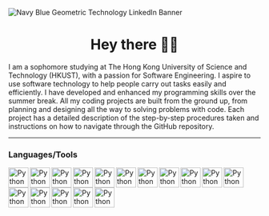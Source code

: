 ![Navy Blue Geometric Technology LinkedIn Banner](https://github.com/user-attachments/assets/4e105304-617a-4924-ae10-973a9ee62bd5)

<h1 align="center"">Hey there 👋🏼 </h1>

I am a sophomore studying at The Hong Kong University of Science and Technology (HKUST), with a passion for Software Engineering. I aspire to use software technology to help people carry out tasks easily and efficiently. I have developed and enhanced my programming skills over the summer break. All my coding projects are built from the ground up, from planning and designing all the way to solving problems with code. Each project has a detailed description of the step-by-step procedures taken and instructions on how to navigate through the GitHub repository.

---

### Languages/Tools

<div align="left" margin-bottom="10px">
<img align="left" alt="Python" width="40px" paddin-right="10px" src="https://cdn.jsdelivr.net/gh/devicons/devicon@latest/icons/python/python-original.svg" />
<img align="left" alt="Python" width="40px" paddin-right="10px" src="https://cdn.jsdelivr.net/gh/devicons/devicon@latest/icons/html5/html5-original.svg" />
<img align="left" alt="Python" width="40px" paddin-right="10px" src="https://cdn.jsdelivr.net/gh/devicons/devicon@latest/icons/css3/css3-original.svg" />
<img align="left" alt="Python" width="40px" paddin-right="10px" src="https://cdn.jsdelivr.net/gh/devicons/devicon@latest/icons/bootstrap/bootstrap-original.svg" />
<img align="left" alt="Python" width="40px" paddin-right="10px" src="https://cdn.jsdelivr.net/gh/devicons/devicon@latest/icons/javascript/javascript-original.svg" />
<img align="left" alt="Python" width="40px" paddin-right="10px" src="https://cdn.jsdelivr.net/gh/devicons/devicon@latest/icons/react/react-original.svg" />
<img align="left" alt="Python" width="40px" paddin-right="10px" src="https://cdn.jsdelivr.net/gh/devicons/devicon@latest/icons/nodejs/nodejs-original-wordmark.svg" />
<img align="left" alt="Python" width="40px" paddin-right="10px" src="https://cdn.jsdelivr.net/gh/devicons/devicon@latest/icons/mongodb/mongodb-original.svg" />
<img align="left" alt="Python" width="40px" paddin-right="10px" src="https://cdn.jsdelivr.net/gh/devicons/devicon@latest/icons/pandas/pandas-original-wordmark.svg" />
<img align="left" alt="Python" width="40px" paddin-right="10px" src="https://cdn.jsdelivr.net/gh/devicons/devicon@latest/icons/numpy/numpy-original.svg" />
<img align="left" alt="Python" width="40px" paddin-right="10px" src="https://cdn.jsdelivr.net/gh/devicons/devicon@latest/icons/scikitlearn/scikitlearn-original.svg" />
<img align="left" alt="Python" width="40px" paddin-right="10px" src="https://cdn.jsdelivr.net/gh/devicons/devicon@latest/icons/matplotlib/matplotlib-original.svg" />
<img align="left" alt="Python" width="40px" paddin-right="10px" src="https://cdn.jsdelivr.net/gh/devicons/devicon@latest/icons/figma/figma-original.svg" />
<img align="left" alt="Python" width="40px" paddin-right="10px" src="https://cdn.jsdelivr.net/gh/devicons/devicon@latest/icons/git/git-original.svg" />
</div>

<img align="left" alt="Python" width="40px" paddin-right="10px" src="https://cdn.jsdelivr.net/gh/devicons/devicon@latest/icons/jupyter/jupyter-original-wordmark.svg" />
<img align="left" alt="Python" width="40px" paddin-right="10px" src="https://cdn.jsdelivr.net/gh/devicons/devicon@latest/icons/vscode/vscode-original.svg" />
          
          

                    
          
          
          
          
          

          
          
          
          
          

          
